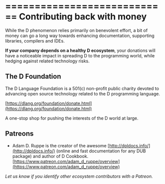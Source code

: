 ============================
Contributing back with money
============================

While the D phenomenon relies primarily on benevolent effort, a bit of money can go a long way towards enhancing documentation, supporting libraries, compilers and IDEs.

**If your company depends on a healthy D ecosystem**, your donations will have a noticeable impact in spreading D to the programming world, while hedging against related technology risks.


## The D Foundation

The D Language Foundation is a 501(c) non-profit public charity devoted to advancing open source technology related to the D programming language.

[https://dlang.org/foundation/donate.html](https://dlang.org/foundation/donate.html)

A one-stop shop for pushing the interests of the D world at large.


## Patreons

- Adam D. Ruppe is the creator of the awesome [http://dpldocs.info/](http://dpldocs.info/) (online and fast documentation for any DUB package) and author of D Cookbook. [https://www.patreon.com/adam_d_ruppe/overview](https://www.patreon.com/adam_d_ruppe/overview)

*Let us know if you identify other ecosystem contributors with a Patreon.*